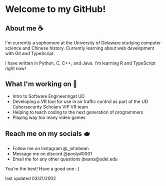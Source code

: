 
<h1>Welcome to my GitHub!</h1>

<h2>About me ☕</h2>
<p>I'm currently a sophomore at the University of Delaware studying computer science and Chinese history. Currently learning about web development with Git and TypeScript.</p>
<p>I have written in Python, C, C++, and Java. I'm learning R and TypeScript right now!</p>

<h2>What I'm working on 🍵</h2>
<ul>
  <li>Intro to Software Engineeringat UD</li>
  <li>Developing a VR tool for use in air traffic control as 
    part of the UD Cybersecurity Scholars VIP VR team</li>
  <li>Helping to teach coding to the next generation of programmers</li>
  <li>Playing way too many video games</li>
</ul>

<h2>Reach me on my socials 🫖</h2>
<ul>
  <li>Follow me on Instagram @_johnbean</li>
  <li>Message me on discord @pooly#0001</li>
  <li>Email me for any other questions jbeans@udel.edu</li>
</ul>

<p>You're the best! Have a good one : )</p>
<p>last updated 02/21/2002</p>

